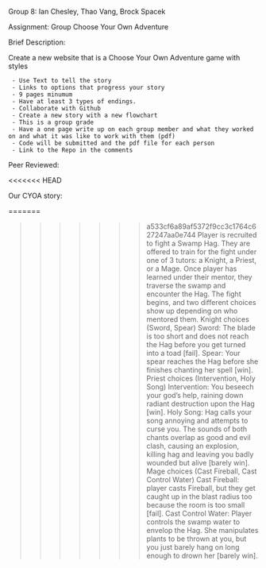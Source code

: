 Group 8: Ian Chesley, Thao Vang, Brock Spacek

Assignment: Group Choose Your Own Adventure

Brief Description: 

  Create a new website that is a Choose Your Own Adventure game with styles
  
     - Use Text to tell the story
     - Links to options that progress your story
     - 9 pages minumum
     - Have at least 3 types of endings.
     - Collaborate with Github
     - Create a new story with a new flowchart 
     - This is a group grade 
     - Have a one page write up on each group member and what they worked on and what it was like to work with them (pdf)
     - Code will be submitted and the pdf file for each person
     - Link to the Repo in the comments

Peer Reviewed:

<<<<<<< HEAD




Our CYOA story:

=======
>>>>>>> a533cf6a89af5372f9cc3c1764c627247aa0e744
Player is recruited to fight a Swamp Hag. They are offered to train for the fight under one of 3 tutors: a Knight, a Priest, or a Mage.
Once player has learned under their mentor, they traverse the swamp and encounter the Hag. The fight begins, and two different choices show up depending on who mentored them.
Knight choices (Sword, Spear) Sword: The blade is too short and does not reach the Hag before you get turned into a toad [fail].  Spear: Your spear reaches the Hag before she finishes chanting her spell [win].
Priest choices (Intervention, Holy Song) Intervention: You beseech your god’s help, raining down radiant destruction upon the Hag [win]. Holy Song: Hag calls your song annoying and attempts to curse you. The sounds of both chants overlap as good and evil clash, causing an explosion, killing hag and leaving you badly wounded but alive [barely win].
Mage choices (Cast Fireball, Cast Control Water) Cast Fireball: player casts Fireball, but they get caught up in the blast radius too because the room is too small [fail]. Cast Control Water: Player controls the swamp water to envelop the Hag. She manipulates plants to be thrown at you, but you just barely hang on long enough to drown her [barely win].
